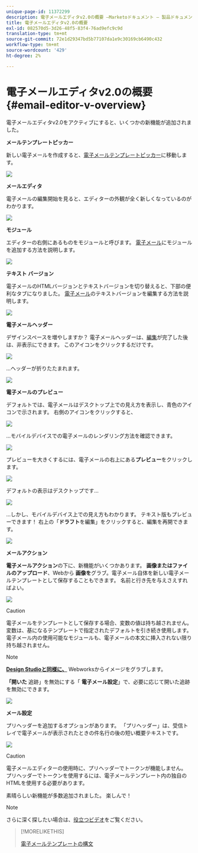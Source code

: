 ```yaml
---
unique-page-id: 11372299
description: 電子メールエディタv2.0の概要 —Marketoドキュメント — 製品ドキュメント
title: 電子メールエディタv2.0の概要
exl-id: 082570d5-3d26-48f5-83f4-76ad9efc9c9d
translation-type: tm+mt
source-git-commit: 72e1d29347bd5b77107da1e9c30169cb6490c432
workflow-type: tm+mt
source-wordcount: '429'
ht-degree: 2%

---
```


# 電子メールエディタv2.0の概要{#email-editor-v-overview}

電子メールエディタv2.0をアクティブにすると、いくつかの新機能が追加されました。

**メールテンプレートピッカー**

新しい電子メールを作成すると、[電子メールテンプレートピッカー](/help/marketo/product-docs/email-marketing/general/email-editor-2/email-template-picker-overview.md)に移動します。

![](assets/starter-templates-1.png)

**メールエディタ**

電子メールの編集開始を見ると、エディターの外観が全く新しくなっているのがわかります。

![](assets/two-4.png)

**モジュール**

エディターの右側にあるものをモジュールと呼びます。 [電子メール](/help/marketo/product-docs/email-marketing/general/email-editor-2/add-modules-to-your-email.md)にモジュールを追加する方法を説明します。

![](assets/three-4.png)

**テキスト バージョン**

電子メールのHTMLバージョンとテキストバージョンを切り替えると、下部の便利なタブになりました。 [電子メール](/help/marketo/product-docs/email-marketing/general/creating-an-email/edit-the-text-version-of-an-email.md)のテキストバージョンを編集する方法を説明します。

![](assets/four-3.png)

**電子メールヘッダー**

デザインスペースを増やしますか？ 電子メールヘッダーは、[編集](/help/marketo/product-docs/email-marketing/general/creating-an-email/edit-your-email-header.md)が完了した後は、非表示にできます。 このアイコンをクリックするだけです。

![](assets/five-4.png)

...ヘッダーが折りたたまれます。

![](assets/six-3.png)

**電子メールのプレビュー**

デフォルトでは、電子メールはデスクトップ上での見え方を表示し、青色のアイコンで示されます。 右側のアイコンをクリックすると、

![](assets/seven-3.png)

...モバイルデバイスでの電子メールのレンダリング方法を確認できます。

![](assets/eight-3.png)

プレビューを大きくするには、電子メールの右上にある&#x200B;**プレビュー**&#x200B;をクリックします。

![](assets/preview1.png)

デフォルトの表示はデスクトップです…

![](assets/preview2.png)

...しかし、モバイルデバイス上での見え方もわかります。 テキスト版もプレビューできます！ 右上の「**ドラフト**&#x200B;を編集」をクリックすると、編集を再開できます。

![](assets/preview3.png)

**メールアクション**

**電子メールアクション**&#x200B;の下に、新機能がいくつかあります。 **画像またはファイルのアップロード**、Webから **画像を**&#x200B;グラブ。電子メール自体を新しい電子メールテンプレートとして保存することもできます。 名前と行き先を与えさえすればよい。

![](assets/nine-3.png)

>[!CAUTION]
>
>電子メールをテンプレートとして保存する場合、変数の値は持ち越されません。 変数は、基になるテンプレートで指定されたデフォルトを引き続き使用します。 電子メール内の使用可能なモジュールも、電子メールの本文に挿入されない限り持ち越されません。

>[!NOTE]
>
>**[Design Studioと同様に、](/help/marketo/product-docs/demand-generation/images-and-files/grab-the-images-from-a-web-page.md)** Webworksからイメージをグラブします。

**「開いた** 追跡」を無効にする「 **電子メール設定**」で、必要に応じて開いた追跡を無効にできます。

![](assets/thirteen-1.png)

**メール設定**

プリヘッダーを追加するオプションがあります。 「プリヘッダー」は、受信トレイで電子メールが表示されたときの件名行の後の短い概要テキストです。

![](assets/edit-settings-preheader-2.png)

>[!CAUTION]
>
>電子メールエディターの使用時に、プリヘッダーでトークンが機能しません。 プリヘッダーでトークンを使用するには、電子メールテンプレート内の独自のHTMLを使用する必要があります。

素晴らしい新機能が多数追加されました。 楽しんで！

>[!NOTE]
>
>さらに深く探したい場合は、[役立つビデオ](https://nation.marketo.com/videos/1463)をご覧ください。

>[!MORELIKETHIS]
>
>[電子メールテンプレートの構文](/help/marketo/product-docs/email-marketing/general/email-editor-2/email-template-syntax.md)
